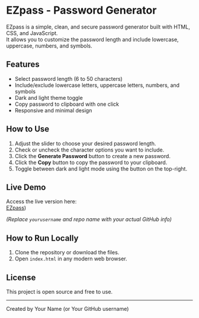 # EZpass - Password Generator

EZpass is a simple, clean, and secure password generator built with HTML, CSS, and JavaScript.  
It allows you to customize the password length and include lowercase, uppercase, numbers, and symbols.

## Features

- Select password length (6 to 50 characters)
- Include/exclude lowercase letters, uppercase letters, numbers, and symbols
- Dark and light theme toggle
- Copy password to clipboard with one click
- Responsive and minimal design

## How to Use

1. Adjust the slider to choose your desired password length.
2. Check or uncheck the character options you want to include.
3. Click the **Generate Password** button to create a new password.
4. Click the **Copy** button to copy the password to your clipboard.
5. Toggle between dark and light mode using the button on the top-right.

## Live Demo

Access the live version here:  
[EZpass](https://shourya-fx.github.io/EZpass/))

*(Replace `yourusername` and repo name with your actual GitHub info)*

## How to Run Locally

1. Clone the repository or download the files.
2. Open `index.html` in any modern web browser.

## License

This project is open source and free to use.

---

Created by Your Name (or Your GitHub username)
